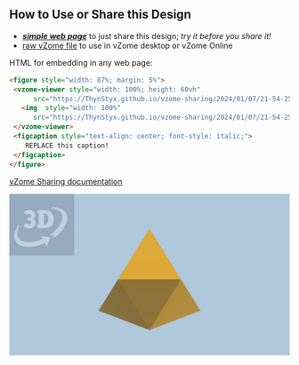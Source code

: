 
## How to Use or Share this Design

 - [***simple web page***](<https://ThynStyx.github.io/vzome-sharing/2024/01/07/21-54-25-J63-Tridiminished-icosahedron-Golden/>) to just share this design; *try it before you share it!*
 - [raw vZome file](<https://raw.githubusercontent.com/ThynStyx/vzome-sharing/main/2024/01/07/21-54-25-J63-Tridiminished-icosahedron-Golden/J63-Tridiminished-icosahedron-Golden.vZome>) to use in vZome desktop or vZome Online
 
 HTML for embedding in any web page:
 ```html
<figure style="width: 87%; margin: 5%">
  <vzome-viewer style="width: 100%; height: 60vh"
       src="https://ThynStyx.github.io/vzome-sharing/2024/01/07/21-54-25-J63-Tridiminished-icosahedron-Golden/J63-Tridiminished-icosahedron-Golden.vZome" >
    <img  style="width: 100%"
       src="https://ThynStyx.github.io/vzome-sharing/2024/01/07/21-54-25-J63-Tridiminished-icosahedron-Golden/J63-Tridiminished-icosahedron-Golden.png" >
  </vzome-viewer>
  <figcaption style="text-align: center; font-style: italic;">
     REPLACE this caption!
  </figcaption>
</figure>
 ```

[vZome Sharing documentation](https://vzome.github.io/vzome/sharing.html#how-it-works)

![Image](<J63-Tridiminished-icosahedron-Golden.png>)

